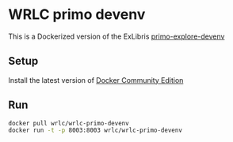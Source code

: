 # WRLC primo devenv

This is a Dockerized version of the ExLibris [primo-explore-devenv](https://github.com/ExLibrisGroup/primo-explore-devenv) 

## Setup
Install the latest version of [Docker Community Edition](https://www.docker.com/community-edition#/download)

## Run
```bash
docker pull wrlc/wrlc-primo-devenv
docker run -t -p 8003:8003 wrlc/wrlc-primo-devenv
```
